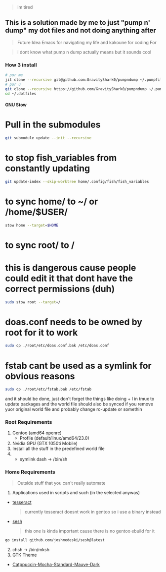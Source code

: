 > im tired

## This is a solution made by me to just "pump n' dump" my dot files and not doing anything after

> Future Idea
> Emacs for navigating my life and kakoune for coding
> For

> i dont know what pump n dump actually means but it sounds cool

### How 3 install

```bash
# por me
jit clone --recursive git@github.com:GravityShark0/pumpndump ~/.pumpfiles
# por u
git clone --recursive https://github.com/GravityShark0/pumpndump ~/.pumpfiles
cd ~/.dotfiles
```

#### GNU Stow

# Pull in the submodules

```bash
git submodule update --init --recursive
```

# to stop fish_variables from constantly updating

```bash
git update-index --skip-worktree home/.config/fish/fish_variables
```

# to sync home/ to ~/ or /home/$USER/

```bash
stow home --target=$HOME
```

# to sync root/ to /

# this is dangerous cause people could edit it that dont have the correct permissions (duh)

```bash
sudo stow root --target=/
```

# doas.conf needs to be owned by root for it to work

```bash
sudo cp ./root/etc/doas.conf.bak /etc/doas.conf
```

# fstab cant be used as a symlink for obvious reasons

```bash
sudo cp ./root/etc/fstab.bak /etc/fstab
```

and it should be done,
just don't forget the things like doing <prefix> + I in tmux to update packages
and the world file should also be synced if you remove yuor original world file
and probably change rc-update or somethin

### Root Requirements

1. Gentoo (amd64 openrc)
   - Profile (default/linux/amd64/23.0)
2. Nvidia GPU (GTX 1050ti Mobile)
3. Install all the stuff in the predefined world file
4. - symlink dash -> /bin/sh

### Home Requirements

> Outside stuff that you can't really automate

1. Applications used in scripts and such (in the selected anywas)

- [tesseract](https://github.com/tesseract-ocr/tesseract/releases/)
  > currently tesseract doesnt work in gentoo so i use a binary instead
- [sesh](https://github.com/joshmedeski/sesh)
  > this one is kinda important cause there is no gentoo ebuild for it

```bash
go install github.com/joshmedeski/sesh@latest
```

2. chsh -> /bin/mksh
3. GTK Theme

- [Catppuccin-Mocha-Standard-Mauve-Dark](https://github.com/catppuccin/gtk)
